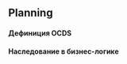## Planning
#### Дефиниция OCDS
[](/schema/definitions/Planning.schema.json)
#### Наследование в бизнес-логике
[](/schema/inheritances/Planning.Inheritances.schema.json)
